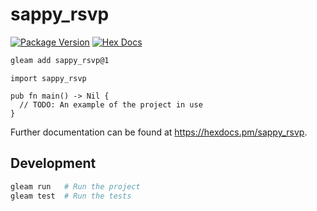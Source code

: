 # sappy_rsvp

[![Package Version](https://img.shields.io/hexpm/v/sappy_rsvp)](https://hex.pm/packages/sappy_rsvp)
[![Hex Docs](https://img.shields.io/badge/hex-docs-ffaff3)](https://hexdocs.pm/sappy_rsvp/)

```sh
gleam add sappy_rsvp@1
```
```gleam
import sappy_rsvp

pub fn main() -> Nil {
  // TODO: An example of the project in use
}
```

Further documentation can be found at <https://hexdocs.pm/sappy_rsvp>.

## Development

```sh
gleam run   # Run the project
gleam test  # Run the tests
```
